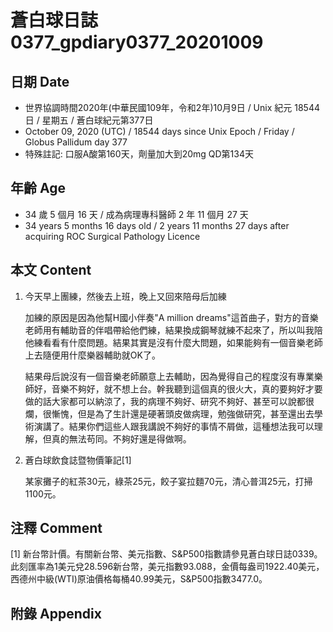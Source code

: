 [_metadata_:encoding]: - "utf-8"
[_metadata_:language]: - "zh-Hant-TW"
[_metadata_:fileformat]: - "markdown"
[_metadata_:MIME_type]: - "text/plain"
[_metadata_:markdown_version]: - "commonmark version 0.29"
[_metadata_:markdown_spec]: - "https://spec.commonmark.org/0.29/"

# 蒼白球日誌0377_gpdiary0377_20201009 #

## 日期 Date ##

* 世界協調時間2020年(中華民國109年，令和2年)10月9日 / Unix 紀元 18544 日 / 星期五 / 蒼白球紀元第377日
* October 09, 2020 (UTC) / 18544 days since Unix Epoch / Friday / Globus Pallidum day 377
* 特殊註記: 口服A酸第160天，劑量加大到20mg QD第134天

## 年齡 Age ##

* 34 歲 5 個月 16 天 / 成為病理專科醫師 2 年 11 個月 27 天
* 34 years 5 months 16 days old / 2 years 11 months 27 days after acquiring ROC Surgical Pathology Licence

## 本文 Content ##

1. 今天早上團練，然後去上班，晚上又回來陪母后加練

    加練的原因是因為他幫H國小伴奏"A million dreams"這首曲子，對方的音樂老師用有輔助音的伴唱帶給他們練，結果換成鋼琴就練不起來了，所以叫我陪他練看看有什麼問題。結果其實是沒有什麼大問題，如果能夠有一個音樂老師上去隨便用什麼樂器輔助就OK了。

    結果母后說沒有一個音樂老師願意上去輔助，因為覺得自己的程度沒有專業樂師好，音樂不夠好，就不想上台。幹我聽到這個真的很火大，真的要夠好才要做的話大家都可以納涼了，我的病理不夠好、研究不夠好、甚至可以說都很爛，很慚愧，但是為了生計還是硬著頭皮做病理，勉強做研究，甚至還出去學術演講了。結果你們這些人跟我講說不夠好的事情不屑做，這種想法我可以理解，但真的無法苟同。不夠好還是得做啊。

2. 蒼白球飲食誌暨物價筆記[1]

    某家攤子的紅茶30元，綠茶25元，餃子宴拉麵70元，清心普洱25元，打掃1100元。

## 注釋 Comment ##

[1] 新台幣計價。有關新台幣、美元指數、S&P500指數請參見蒼白球日誌0339。此刻匯率為1美元兌28.596新台幣，美元指數93.088，金價每盎司1922.40美元，西德州中級(WTI)原油價格每桶40.99美元，S&P500指數3477.0。

## 附錄 Appendix ##

